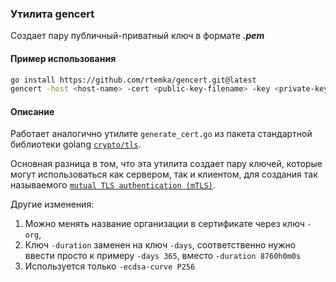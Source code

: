 ### Утилита **gencert**

Создает пару публичный-приватный ключ в формате **_.pem_**

#### Пример использования

```bash
go install https://github.com/rtemka/gencert.git@latest
gencert -host <host-name> -cert <public-key-filename> -key <private-key-filename> -org <org-name> -days <NUM-days>
```

#### Описание

Работает аналогично утилите ``generate_cert.go`` из пакета стандартной библиотеки golang [``crypto/tls``](https://pkg.go.dev/crypto/tls).

Основная разница в том, что эта утилита создает пару ключей, которые могут использоваться как сервером, так и клиентом, для создания так называемого [``mutual TLS authentication (mTLS)``](https://www.cloudflare.com/learning/access-management/what-is-mutual-tls/).

Другие изменения: 
 1. Можно менять название организации в сертификате через ключ ``-org``, 
 2. Ключ ``-duration`` заменен на ключ ``-days``, соответственно нужно ввести просто к примеру ``-days 365``, вместо ``-duration 8760h0m0s``
 3. Используется только ``-ecdsa-curve P256``